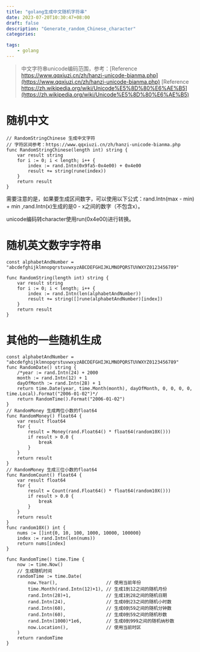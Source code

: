 ```yaml
---
title: "golang生成中文随机字符串"
date: 2023-07-20T10:30:47+08:00
draft: false
description: "Generate_random_Chinese_character"
categories:

tags:
    - golang
---
```

> 中文字符串unicode编码范围，参考：[Reference https://www.qqxiuzi.cn/zh/hanzi-unicode-bianma.php](https://www.qqxiuzi.cn/zh/hanzi-unicode-bianma.php) [Reference https://zh.wikipedia.org/wiki/Unicode%E5%8D%80%E6%AE%B5](https://zh.wikipedia.org/wiki/Unicode%E5%8D%80%E6%AE%B5)

# 随机中文
```golang
// RandomStringChinese 生成中文字符
// 字符区间参考：https://www.qqxiuzi.cn/zh/hanzi-unicode-bianma.php
func RandomStringChinese(length int) string {
	var result string
	for i := 0; i < length; i++ {
		index := rand.Intn(0x9fa5-0x4e00) + 0x4e00
		result += string(rune(index))
	}
	return result
}
```
需要注意的是，如果要生成区间数字，可以使用以下公式：rand.Intn(max - min) + min ,rand.Intn(x)生成的是0 - x之间的数字（不包含x）。

unicode编码转character使用run(0x4e00)进行转换。
# 随机英文数字字符串
```golang
const alphabetAndNumber = "abcdefghijklmnopqrstuvwxyzABCDEFGHIJKLMNOPQRSTUVWXYZ0123456789"

func RandomString(length int) string {
	var result string
	for i := 0; i < length; i++ {
		index := rand.Intn(len(alphabetAndNumber))
		result += string([]rune(alphabetAndNumber)[index])
	}
	return result
}
```
# 其他的一些随机生成
```golang
const alphabetAndNumber = "abcdefghijklmnopqrstuvwxyzABCDEFGHIJKLMNOPQRSTUVWXYZ0123456789"
func RandomDate() string {
	/*year := rand.Intn(24) + 2000
	month := rand.Intn(12) + 1
	dayOfMonth := rand.Intn(28) + 1
	return time.Date(year, time.Month(month), dayOfMonth, 0, 0, 0, 0, time.Local).Format("2006-01-02")*/
	return RandomTime().Format("2006-01-02")
}
// RandomMoney 生成两位小数的float64
func RandomMoney() float64 {
	var result float64
	for {
		result = Money(rand.Float64() * float64(random10X()))
		if result > 0.0 {
			break
		}
	}
	return result
}
// RandomMoney 生成三位小数的float64
func RandomCount() float64 {
	var result float64
	for {
		result = Count(rand.Float64() * float64(random10X()))
		if result > 0.0 {
			break
		}
	}
	return result
}
func random10X() int {
	nums := []int{0, 10, 100, 1000, 10000, 100000}
	index := rand.Intn(len(nums))
	return nums[index]
}

func RandomTime() time.Time {
	now := time.Now()
	// 生成随机时间
	randomTime := time.Date(
		now.Year(),                  // 使用当前年份
		time.Month(rand.Intn(12)+1), // 生成1到12之间的随机月份
		rand.Intn(28)+1,             // 生成1到28之间的随机日期
		rand.Intn(24),               // 生成0到23之间的随机小时数
		rand.Intn(60),               // 生成0到59之间的随机分钟数
		rand.Intn(60),               // 生成0到59之间的随机秒数
		rand.Intn(1000)*1e6,         // 生成0到999之间的随机纳秒数
		now.Location(),              // 使用当前时区
	)
	return randomTime
}
```
